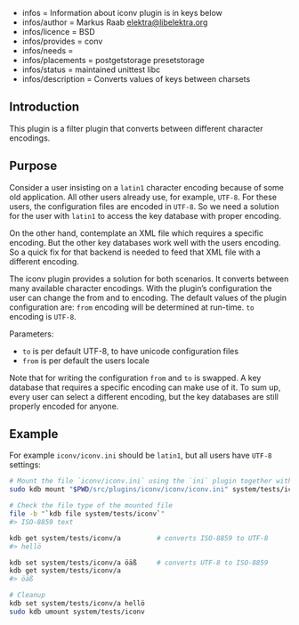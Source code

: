 - infos = Information about iconv plugin is in keys below
- infos/author = Markus Raab <elektra@libelektra.org>
- infos/licence = BSD
- infos/provides = conv
- infos/needs =
- infos/placements = postgetstorage presetstorage
- infos/status = maintained unittest libc
- infos/description = Converts values of keys between charsets

## Introduction

This plugin is a filter plugin that converts between different character encodings.

## Purpose

Consider a user insisting on a `latin1` character encoding because
of some old application. All other users already use, for example,
`UTF-8`. For these users, the configuration files are encoded in
`UTF-8`. So we need a solution for the user with `latin1` to access the
key database with proper encoding.

On the other hand, contemplate an XML file which requires a specific
encoding. But the other key databases work well with the users
encoding. So a quick fix for that backend is needed to feed that XML
file with a different encoding.

The iconv plugin provides a solution for both scenarios. It converts between
many available character encodings. With the plugin’s configuration
the user can change the from and to encoding. The default values of the
plugin configuration are: `from` encoding will be determined at run-time.
`to` encoding is `UTF-8`.

Parameters:

- `to` is per default UTF-8, to have unicode configuration files
- `from` is per default the users locale

Note that for writing the configuration `from` and `to` is swapped. A
key database that requires a specific encoding can make use of it. To
sum up, every user can select a different encoding, but the key databases
are still properly encoded for anyone.

## Example

For example `iconv/iconv.ini` should be `latin1`, but all users
have `UTF-8` settings:

```sh
# Mount the file `iconv/iconv.ini` using the `ini` plugin together with `iconv`
sudo kdb mount "$PWD/src/plugins/iconv/iconv/iconv.ini" system/tests/iconv ini iconv from=UTF-8,to=ISO-8859-1

# Check the file type of the mounted file
file -b "`kdb file system/tests/iconv`"
#> ISO-8859 text

kdb get system/tests/iconv/a         # converts ISO-8859 to UTF-8
#> hellö

kdb set system/tests/iconv/a öäß     # converts UTF-8 to ISO-8859
kdb get system/tests/iconv/a
#> öäß

# Cleanup
kdb set system/tests/iconv/a hellö
sudo kdb umount system/tests/iconv
```
